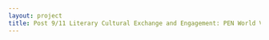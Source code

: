 ```yaml
--- 
layout: project 
title: Post 9/11 Literary Cultural Exchange and Engagement: PEN World Voices Online Multimedia Collection
---
```



